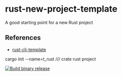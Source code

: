 # rust-new-project-template
A good starting point for a new Rust project

## References

* [rust-cli-template](https://github.com/kbknapp/rust-cli-template)

cargo init  --name=t_rust /// crate rust project



[![Build binary release](https://github.com/agbenge/github-actions-rust-example/actions/workflows/release.yml/badge.svg)](https://github.com/agbenge/github-actions-rust-example/actions/workflows/release.yml)

